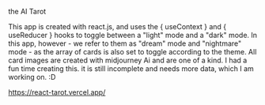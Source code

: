 the AI Tarot

This app is created with react.js, and uses the { useContext } and { useReducer } hooks to toggle between a "light" mode and a "dark" mode.
In this app, however - we refer to them as "dream" mode and "nightmare" mode - as the array of cards is also set to toggle according to the theme. 
All card images are created with midjourney Ai and are one of a kind.
I had a fun time creating this.
it is still incomplete and needs more data, which I am working on. :D

https://react-tarot.vercel.app/
